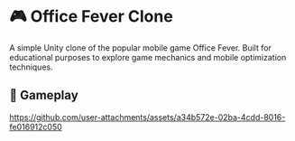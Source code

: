 # 🎮 Office Fever Clone

A simple Unity clone of the popular mobile game Office Fever. Built for educational purposes to explore game mechanics and mobile optimization techniques.

## 📸 Gameplay


https://github.com/user-attachments/assets/a34b572e-02ba-4cdd-8016-fe016912c050

